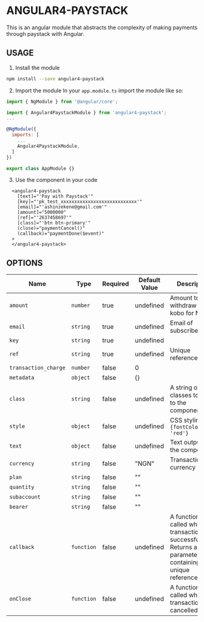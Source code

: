# ANGULAR4-PAYSTACK

This is an angular module that abstracts the complexity of making payments through paystack with Angular.

## USAGE

1. Install the module
```sh
npm install --save angular4-paystack
```

2. Import the module
In your `app.module.ts` import the module like so:

```js
import { NgModule } from '@angular/core'; 

import { Angular4PaystackModule } from 'angular4-paystack';
...

@NgModule({
  imports: [
    ...
    Angular4PaystackModule,
  ]
})

export class AppModule {}
```

3. Use the component in your code

```
  <angular4-paystack
    [text]="'Pay with Paystack'"
    [key]="'pk_test_xxxxxxxxxxxxxxxxxxxxxxxxxxxx'"
    [email]="'ashinzekene@gmail.com'"
    [amount]="5000000"
    [ref]="'2637458697'"
    [class]="'btn btn-primary'"
    (close)="paymentCancel()"
    (callback)="paymentDone($event)"
  >
  </angular4-paystack>
```

## OPTIONS

|Name                   | Type           | Required            | Default Value       | Description         |
|-----------------------|----------------|---------------------|---------------------|---------------------| 
|  `amount `            | `number`       | true                |  undefined          | Amount to withdraw (in kobo for NGN)
|  `email `             | `string`       | true                |  undefined          | Email of subscriber/client
|  `key`                | `string`       | true                |  undefined          | 
|  `ref`                | `string`       | true                |  undefined          | Unique reference
|  `transaction_charge` | `number`       | false               |  0                  | 
|  `metadata`           | `object`       | false               |  {}                 | 
|  `class`              | `string`       | false               |  undefined          | A string of classes to add to the component
|  `style`              | `object`       | false               |  undefined          | CSS stylings, eg ```{fontColor: 'red'}```
|  `text`               | `object`       | false               |  undefined          | Text output of the component
|  `currency`           | `string`       | false               |  "NGN"              | Transaction currency
|  `plan`               | `string`       | false               |  ""                 | 
|  `quantity`           | `string`       | false               |  ""                 | 
|  `subaccount`         | `string`       | false               |  ""                 | 
|  `bearer`             | `string`       | false               |  ""                 | 
|  `callback`           | `function`     | false               |  undefined          | A function called when transaction is successful. Returns a parameter containing unique reference
|  `onClose`            | `function`     | false               |  undefined          | A function called when transaction is cancelled
